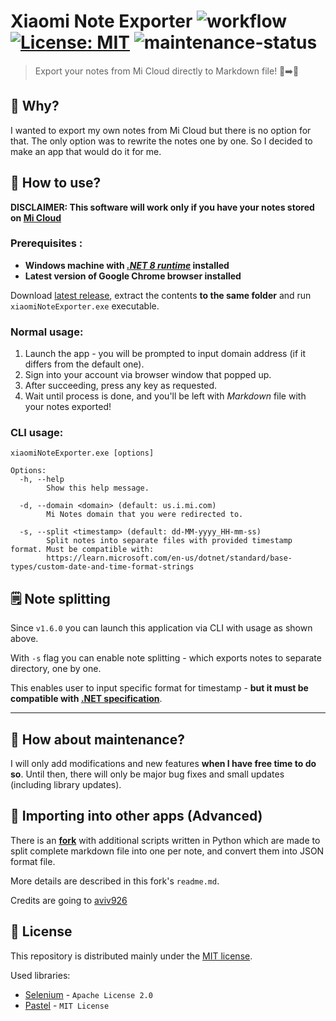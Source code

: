 Xiaomi Note Exporter
![workflow](https://github.com/nogiszd/xiaomi-note-exporter/actions/workflows/build.yml/badge.svg) [![License: MIT](https://img.shields.io/badge/License-MIT-yellow.svg)](https://opensource.org/licenses/MIT) ![maintenance-status](https://img.shields.io/badge/maintenance-active-success.svg)
=================================

> Export your notes from Mi Cloud directly to Markdown file! 📝➡️🧾

## 🤔 Why?

I wanted to export my own notes from Mi Cloud but there is no option for that. The only option was to rewrite the notes one by one. So I decided to make an app that would do it for me.

## 💁 How to use?

**DISCLAIMER: This software will work only if you have your notes stored on [Mi Cloud](https://i.mi.com/)**

### Prerequisites :

- **Windows machine with [_.NET 8 runtime_](https://dotnet.microsoft.com/en-us/download/dotnet/8.0/runtime) installed**
- **Latest version of Google Chrome browser installed**

Download [latest release](https://github.com/nogiszd/xiaomi-note-exporter/releases/latest), extract the contents **to the same folder** and run `xiaomiNoteExporter.exe` executable.

### Normal usage:

1.  Launch the app - you will be prompted to input domain address (if it differs from the default one).
2.  Sign into your account via browser window that popped up.
3.  After succeeding, press any key as requested.
4.  Wait until process is done, and you'll be left with _Markdown_ file with your notes exported!

### CLI usage:

`xiaomiNoteExporter.exe [options]`

```
Options:
  -h, --help
        Show this help message.

  -d, --domain <domain> (default: us.i.mi.com)
        Mi Notes domain that you were redirected to.

  -s, --split <timestamp> (default: dd-MM-yyyy_HH-mm-ss)
        Split notes into separate files with provided timestamp format. Must be compatible with:
        https://learn.microsoft.com/en-us/dotnet/standard/base-types/custom-date-and-time-format-strings
```

## 🗒️ Note splitting

Since `v1.6.0` you can launch this application via CLI with usage as shown above.

With `-s` flag you can enable note splitting - which exports notes to separate directory, one by one.

This enables user to input specific format for timestamp - **but it must be compatible with [.NET specification](https://learn.microsoft.com/en-us/dotnet/standard/base-types/custom-date-and-time-format-strings)**.

---

## 🔧 How about maintenance?

I will only add modifications and new features **when I have free time to do so**. Until then, there will only be major bug fixes and small updates (including library updates).

## 🔗 Importing into other apps (Advanced)

There is an **[fork](https://github.com/aviv926/xiaomi-note-exporter)** with additional scripts written in Python which are made to split complete markdown file into one per note, and convert them into JSON format file.

More details are described in this fork's `readme.md`.

Credits are going to [aviv926](https://github.com/aviv926)

## 📜 License

This repository is distributed mainly under the [MIT license](https://github.com/nogiszd/xiaomi-note-exporter/blob/master/LICENSE.txt).

Used libraries:

- [Selenium](https://www.selenium.dev/) - `Apache License 2.0`
- [Pastel](https://github.com/silkfire/Pastel) - `MIT License`
